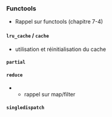 ### Functools

- Rappel sur functools (chapitre 7-4)

#### `lru_cache` / `cache`

- utilisation et réinitialisation du cache

#### `partial`

#### `reduce`

- + rappel sur map/filter

#### `singledispatch`
